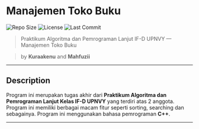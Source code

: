 # Manajemen Toko Buku

![Repo Size](https://img.shields.io/github/repo-size/kuraakenu/manajementoko?style=flat-square)
![License](https://img.shields.io/github/license/kuraakenu/manajementoko?style=flat-square)
![Last Commit](https://img.shields.io/github/last-commit/kuraakenu/manajementoko?style=flat-square)

> Praktikum Algoritma dan Pemrograman Lanjut IF-D UPNVY — Manajemen Toko Buku

> by **Kuraakenu** and **Mahfuzii**

---

## Description

Program ini merupakan tugas akhir dari **Praktikum Algoritma dan Pemrograman Lanjut Kelas IF-D UPNVY** yang terdiri atas 2 anggota. Program ini memiliki berbagai macam fitur seperti sorting, searching dan sebagainya. Program ini menggunakan bahasa pemrograman **C++**.

---

